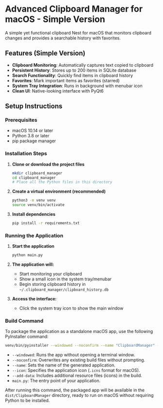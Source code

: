 # Advanced Clipboard Manager for macOS - Simple Version

A simple yet functional clipboard Nest for macOS that monitors clipboard changes and provides a searchable history with favorites.

## Features (Simple Version)

- **Clipboard Monitoring**: Automatically captures text copied to clipboard
- **Persistent History**: Stores up to 200 items in SQLite database
- **Search Functionality**: Quickly find items in clipboard history
- **Favorites**: Mark important items as favorites (starred)
- **System Tray Integration**: Runs in background with menubar icon
- **Clean UI**: Native-looking interface with PyQt6

## Setup Instructions

### Prerequisites

- macOS 10.14 or later
- Python 3.8 or later
- pip package manager

### Installation Steps

1. **Clone or download the project files**

   ```bash
   mkdir clipboard_manager
   cd clipboard_manager
   # Place all the Python files in this directory
   ```

2. **Create a virtual environment (recommended)**

   ```bash
   python3 -m venv venv
   source venv/bin/activate
   ```

3. **Install dependencies**
   ```bash
   pip install -r requirements.txt
   ```

### Running the Application

1. **Start the application**

   ```bash
   python main.py
   ```

2. **The application will:**

   - Start monitoring your clipboard
   - Show a small icon in the system tray/menubar
   - Begin storing clipboard history in `~/.clipboard_manager/clipboard_history.db`

3. **Access the interface:**
   - Click the system tray icon to show the main window

### Build Command

To package the application as a standalone macOS app, use the following PyInstaller command:

```bash
venv/bin/pyinstaller --windowed --noconfirm --name "ClipboardManager" --icon icon.icns --add-data "clip_app_icon_light.png:." --add-data "clip_app_icon_dark.png:." main.py
```

- `--windowed`: Runs the app without opening a terminal window.
- `--noconfirm`: Overwrites any existing build files without prompting.
- `--name`: Sets the name of the generated application.
- `--icon`: Specifies the application icon (`.icns` format for macOS).
- `--add-data`: Includes additional resource files (icons) in the build.
- `main.py`: The entry point of your application.

After running this command, the packaged app will be available in the `dist/ClipboardManager` directory, ready to run on macOS without requiring Python to be installed.
